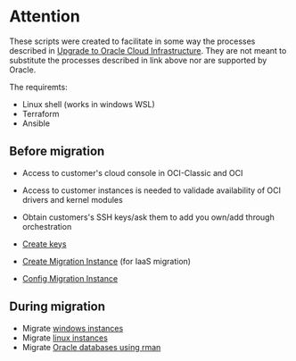 Attention
========

These scripts were created to facilitate in some way the processes described in [Upgrade to Oracle Cloud Infrastructure](https://docs.oracle.com/en/cloud/migrate-oci.html).
They are not meant to substitute the processes described in link above nor are supported by Oracle.

The requiremts:
- Linux shell (works in windows WSL)
- Terraform
- Ansible 

Before migration
----------------

- Access to customer's cloud console in OCI-Classic and OCI
- Access to customer instances is needed to validade availability of OCI drivers and kernel modules
- Obtain customers's SSH keys/ask them to add you own/add through orchestration

- [Create keys](ansible/roles/pre.panda/README.md)
- [Create Migration Instance](terraform/README.md) (for IaaS  migration)
- [Config Migration Instance](ansible/roles/panda.config/README.md)

During migration
----------------

- Migrate [windows instances](ansible/roles/win.source/README.md)
- Migrate [linux instances](ansible/roles/linux.source/README.md)
- Migrate [Oracle databases using rman](ansible/roles/db.rman/README.md)

